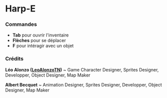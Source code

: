 # Harp-E

### Commandes
- **Tab** pour ouvrir l'inventaire
- **Flèches** pour se déplacer
- **F** pour intéragir avec un objet


### Crédits
**Léo Alonzo ([LeoAlonzoTN](https://www.github.com/LeoAlonzoTN))** ~ Game Character Designer, Sprites Designer, Developper, Object Designer, Map Maker

**Albert Becquet** ~ Animation Designer, Sprites Designer, Developper, Object Designer, Map Maker
